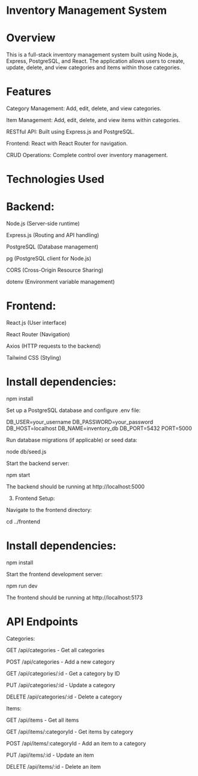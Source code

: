 # Inventory Management System

 # Overview

This is a full-stack inventory management system built using Node.js, Express, PostgreSQL, and React. The application allows users to create, update, delete, and view categories and items within those categories.

# Features

Category Management: Add, edit, delete, and view categories.

Item Management: Add, edit, delete, and view items within categories.

RESTful API: Built using Express.js and PostgreSQL.

Frontend: React with React Router for navigation.

CRUD Operations: Complete control over inventory management.

# Technologies Used

# Backend:

Node.js (Server-side runtime)

Express.js (Routing and API handling)

PostgreSQL (Database management)

pg (PostgreSQL client for Node.js)

CORS (Cross-Origin Resource Sharing)

dotenv (Environment variable management)

# Frontend:

React.js (User interface)

React Router (Navigation)

Axios (HTTP requests to the backend)

Tailwind CSS (Styling)

# Install dependencies:

npm install

Set up a PostgreSQL database and configure .env file:

DB_USER=your_username
DB_PASSWORD=your_password
DB_HOST=localhost
DB_NAME=inventory_db
DB_PORT=5432
PORT=5000

Run database migrations (if applicable) or seed data:

node db/seed.js

Start the backend server:

npm start

The backend should be running at http://localhost:5000

3. Frontend Setup:

Navigate to the frontend directory:

cd ../frontend

# Install dependencies:

npm install

Start the frontend development server:

npm run dev

The frontend should be running at http://localhost:5173

# API Endpoints

Categories:

GET /api/categories - Get all categories

POST /api/categories - Add a new category

GET /api/categories/:id - Get a category by ID

PUT /api/categories/:id - Update a category

DELETE /api/categories/:id - Delete a category

Items:

GET /api/items - Get all items

GET /api/items/:categoryId - Get items by category

POST /api/items/:categoryId - Add an item to a category

PUT /api/items/:id - Update an item

DELETE /api/items/:id - Delete an item
